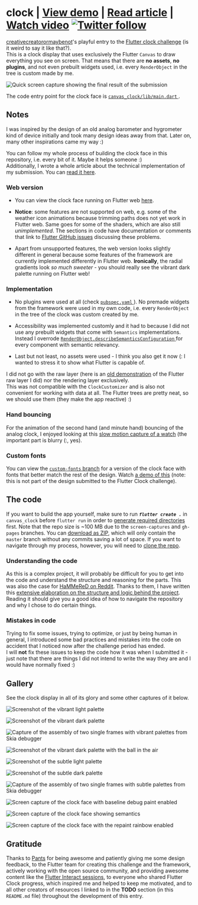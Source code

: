 # clock | [View demo](https://creativecreatorormaybenot.github.io/clock) | [Read article](https://link.medium.com/ZBn2ctPvF3) | [Watch video](https://youtu.be/E1KIjOsX974) [![Twitter follow](https://img.shields.io/twitter/follow/creativemaybeno?label=Follow%20me&style=social)](https://twitter.com/creativemaybeno)

[creativecreatorormaybenot](https://github.com/creativecreatorormaybenot)'s playful entry to the [Flutter clock challenge](https://flutter.dev/clock) (is it weird to say it like that?).</a>  
This is a clock display that uses exclusively the Flutter `Canvas` to draw everything you see on screen. That means that there are **no assets**, **no plugins**, and not even prebuilt widgets used, i.e.</a> every `RenderObject` in the tree is custom made by me.

![Quick screen capture showing the final result of the submission](https://github.com/creativecreatorormaybenot/clock/raw/screen-captures/showcase.gif)

The code entry point for the clock face is [ `canvas_clock/lib/main.dart` ](https://github.com/creativecreatorormaybenot/clock/blob/master/canvas_clock/lib/main.dart).

## Notes

I was inspired by the design of an old analog barometer and hygrometer kind of device initially and took many design ideas away from that. Later on, many other inspirations came my way :)

You can follow my whole process of building the clock face in this repository, i.e.</a> every bit of it. Maybe it helps someone :)  
Additionally, I wrote a whole article about the technical implementation of my submission.</a> You can [read it here](https://link.medium.com/ZBn2ctPvF3).

### Web version

 * You can view the clock face running on Flutter web [here](https://creativecreatorormaybenot.github.io/clock).

 * **Notice**: some features are not supported on web, e.g.</a> some of the weather icon animations because trimming paths does not yet work in Flutter web. Same goes for some of the shaders, which are also still *unimplemented*. The sections in code have documentation or comments that link to [Flutter GitHub issues](https://github.com/flutter/flutter/issues) discussing these problems.</a>  

 * Apart from unsupported features, the web version looks slightly different in general because some features of the framework are currently implemented differently in Flutter web.</a> **Ironically**, the radial gradients look *so much sweeter* - you should really see the vibrant dark palette running on Flutter web!

### Implementation

 * No plugins were used at all (check [ `pubspec.yaml` ](https://github.com/creativecreatorormaybenot/clock/blob/master/canvas_clock/pubspec.yaml)). No premade widgets from the framework were used in my own code, i.e.</a> every `RenderObject` in the tree of the clock was custom created by me.</a>

 * Accessibility was implemented customly and it had to because I did not use any prebuilt widgets that come with `Semantics` implementations. Instead I overrode [ `RenderObject.describeSemanticsConfiguration` ](https://api.flutter.dev/flutter/rendering/RenderObject/describeSemanticsConfiguration.html) for every component with semantic relevancy.</a>

 * Last but not least, no assets were used - I think you also get it now (: I wanted to stress it to show what Flutter is capable of.

I did not go with the raw layer (here is an [old demonstration](https://github.com/creativecreatorormaybenot/pong) of the Flutter raw layer I did) nor the rendering layer exclusively.<br>This was not compatible with the `ClockCustomizer` and is also not convenient for working with data at all. The Flutter trees are pretty neat, so we should use them (they make the app reactive) :)

### Hand bouncing

For the animation of the second hand (and minute hand) bouncing of the analog clock, I enjoyed looking at this [slow motion capture of a watch](https://youtu.be/tyl7-gHRBX8?t=29) (the important part is blurry (:, yes).

### Custom fonts

You can view the [ `custom-fonts` branch](https://github.com/creativecreatorormaybenot/clock/tree/custom-fonts) for a version of the clock face with fonts that better match the rest of the design. Watch [a demo of this](https://twitter.com/creativemaybeno/status/1225832214623145985?s=20) (note: this is not part of the design submitted to the Flutter Clock challenge).

## The code

If you want to build the app yourself, make sure to run ***`flutter create .`*** in `canvas_clock` before `flutter run` in order to [generate required directories](https://github.com/creativecreatorormaybenot/clock/issues/1#issuecomment-582123585) first. Note that the repo size is ~100 MB due to the `screen-captures` and `gh-pages` branches. You can [download as ZIP](https://github.com/creativecreatorormaybenot/clock/archive/master.zip), which will only contain the `master` branch without any commits saving a lot of space. If you want to navigate through my process, however, you will need to [clone the repo](https://help.github.com/en/github/creating-cloning-and-archiving-repositories/cloning-a-repository).

### Understanding the code

As this is a complex project, it will probably be difficult for you to get into the code and understand the structure and reasoning for the parts. This was also the case for [HaMMeReD on Reddit](https://www.reddit.com/r/FlutterDev/comments/ewtqoo/drawing_every_line_pixelperfectly_with_custom/fg88mx5?utm_source=share&utm_medium=web2x). Thanks to them, I have written this [extensive elaboration on the structure and logic behind the project](https://www.reddit.com/r/FlutterDev/comments/ewtqoo/drawing_every_line_pixelperfectly_with_custom/fg9l75a?utm_source=share&utm_medium=web2x). Reading it should give you a good idea of how to navigate the repository and why I chose to do certain things.

### Mistakes in code

Trying to fix some issues, trying to optimize, or just by being human in general, I introduced some bad practices and mistakes into the code on accident that I noticed now after the challenge period has ended.</a>  
I will **not** fix these issues to keep the code how it was when I submitted it - just note that there are things I did not intend to write the way they are and I would have normally fixed :)

## Gallery

See the clock display in all of its glory and some other captures of it below.

![Screenshot of the vibrant light palette](https://github.com/creativecreatorormaybenot/clock/raw/screen-captures/vibrant_light.png)

![Screenshot of the vibrant dark palette](https://github.com/creativecreatorormaybenot/clock/raw/screen-captures/vibrant_dark_1.png)

![Capture of the assembly of two single frames with vibrant palettes from Skia debugger](https://github.com/creativecreatorormaybenot/clock/raw/screen-captures/vibrant_assembly.gif)

![Screenshot of the vibrant dark palette with the ball in the air](https://github.com/creativecreatorormaybenot/clock/raw/screen-captures/vibrant_dark_2.png)

![Screenshot of the subtle light palette](https://github.com/creativecreatorormaybenot/clock/raw/screen-captures/subtle_light.png)

![Screenshot of the subtle dark palette](https://github.com/creativecreatorormaybenot/clock/raw/screen-captures/subtle_dark.png)

![Capture of the assembly of two single frames with subtle palettes from Skia debugger](https://github.com/creativecreatorormaybenot/clock/raw/screen-captures/subtle_assembly.gif)

![Screen capture of the clock face with baseline debug paint enabled](https://github.com/creativecreatorormaybenot/clock/raw/screen-captures/baselines.gif)

![Screen capture of the clock face showing semantics](https://github.com/creativecreatorormaybenot/clock/raw/screen-captures/semantics.gif)

![Screen capture of the clock face with the repaint rainbow enabled](https://github.com/creativecreatorormaybenot/clock/raw/screen-captures/repaint.gif)

## Gratitude

Thanks to [Pants](https://github.com/Pants44) for being awesome and patiently giving me some design feedback, to the Flutter team for creating this challenge and the framework, actively working with the open source community, and providing awesome content like the [Flutter Interact sessions](https://www.youtube.com/playlist?list=PLjxrf2q8roU0o0wKRJTjyN0pSUA6TI8lg), to everyone who shared Flutter Clock progress, which inspired me and helped to keep me motivated, and to all other creators of resources I linked to in the **TODO** section (in this `README.md` file) throughout the development of this entry.

